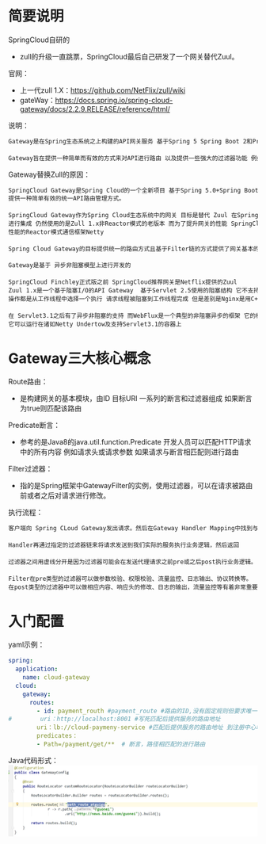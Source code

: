 # 简要说明
SpringCloud自研的
- zull的升级一直跳票，SpringCloud最后自己研发了一个网关替代Zuul。

官网：
- 上一代zull 1.X：https://github.com/NetFlix/zull/wiki
- gateWay：https://docs.spring.io/spring-cloud-gateway/docs/2.2.9.RELEASE/reference/html/

说明：
```bash
Gateway是在Spring生态系统之上构建的API网关服务 基于Spring 5 Spring Boot 2和Project Reactor等技术 

Gateway旨在提供一种简单而有效的方式来对API进行路由 以及提供一些强大的过滤器功能 例如 **熔断 限流 重试**等


```

Gateway替换Zull的原因：
```bash
SpringCloud Gateway是Spring Cloud的一个全新项目 基于Spring 5.0+Spring Boot 2.0和Project Reactor等技术开发的网关，它旨在为微服务架构
提供一种简单有效的统一API路由管理方式。

SpringCloud Gateway作为Spring Cloud生态系统中的网关 目标是替代 Zuul 在Spring Cloud 2.0以上版本中 没有对新版本的Zull 2.0以上最新高性能版本
进行集成 仍然使用的是Zull 1.x非Reactor模式的老版本 而为了提升网关的性能 SpringCloud Gateway是基于WebFlux框架实现的 而 WebFlux框架底层则使用了高
性能的Reactor模式通信框架Netty

Spring Cloud Gateway的目标提供统一的路由方式且基于Filter链的方式提供了网关基本的功能 例如 安全 监控/指标 和限流

Gateway是基于 异步非阻塞模型上进行开发的

SpringCloud Finchley正式版之前 SpringCloud推荐网关是Netflix提供的Zuul
Zuul 1.x是一个基于阻塞I/O的API Gateway  基于Servlet 2.5使用的阻塞结构 它不支持任何长链接 如WebSocket Zull的设计模式和Nginx较像 每次IO
操作都是从工作线程中选择一个执行 请求线程被阻塞到工作线程完成 但是差别是Nginx是用C++实现 ZUll用Java实现 而JVM本身会有第一次加载较慢的情况 使Zuul得性能相对较差

在 Servlet3.1之后有了异步非阻塞的支持 而WebFlux是一个典型的非阻塞异步的框架 它的核心是基于Reactor的相关API实现的 相对于传统的web框架来说
它可以运行在诸如Netty Undertow及支持Servlet3.1的容器上 

```

# Gateway三大核心概念
Route路由：
- 是构建网关的基本模块，由ID 目标URI 一系列的断言和过滤器组成 如果断言为true则匹配该路由

Predicate断言：
- 参考的是Java8的java.util.function.Predicate 开发人员可以匹配HTTP请求中的所有内容 例如请求头或请求参数 如果请求与断言相匹配则进行路由

Filter过滤器：
- 指的是Spring框架中GatewayFilter的实例，使用过滤器，可以在请求被路由前或者之后对请求进行修改。

执行流程：
```markdown
客户端向 Spring CLoud Gateway发出请求。然后在Gateway Handler Mapping中找到与请求相匹配的路由，将其发送到Gateway Web Handler。

Handler再通过指定的过滤器链来将请求发送到我们实际的服务执行业务逻辑，然后返回

过滤器之间用虚线分开是因为过滤器可能会在发送代理请求之前pre或之后post执行业务逻辑。

Filter在pre类型的过滤器可以做参数校验、权限校验、流量监控、日志输出、协议转换等。
在post类型的过滤器中可以做相应内容、响应头的修改、日志的输出，流量监控等有着非常重要的作用。


```
# 入门配置
yaml示例：
```yaml
spring:
  application:
    name: cloud-gateway
  cloud:
    gateway:
      routes:
        - id: payment_routh #payment_route #路由的ID,没有固定规则但要求唯一，建议配合服务名
#        uri：http://localhost:8001 #写死匹配后提供服务的路由地址
        uri：lb://cloud-paymeny-service #匹配后提供服务的路由地址 到注册中心地址   
        predicates：
        - Path=/payment/get/**  # 断言，路径相匹配的进行路由
```
Java代码形式：
![img.png](img.png)



















